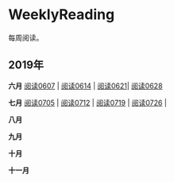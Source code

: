 # WeeklyReading
每周阅读。



## 2019年
**六月**    [阅读0607](docs/Read20190607.md) | [阅读0614](docs/Read20190614.md) | [阅读0621](docs/Read20190621.md)| [阅读0628](docs/Read20190628.md)

**七月**    [阅读0705](docs/Read20190705.md) | [阅读0712](docs/Read20190712.md) | [阅读0719](docs/Read20190719.md) | [阅读0726](docs/Read20190726.md) |

**八月** 

**九月** 

**十月** 

**十一月** 

